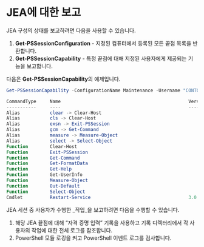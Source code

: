 # JEA에 대한 보고
JEA 구성의 상태를 보고하려면 다음을 사용할 수 있습니다.
1.  **Get-PSSessionConfiguration** - 지정된 컴퓨터에서 등록된 모든 끝점 목록을 반환합니다.
2.  **Get-PSSessionCapability** - 특정 끝점에 대해 지정된 사용자에게 제공되는 기능을 보고합니다.

다음은 **Get-PSSessionCapability**의 예제입니다.
```powershell
Get-PSSessionCapability -ConfigurationName Maintenance -Username "CONTOSO\JohnDoe"

CommandType     Name                                               Version    Source           
-----------     ----                                               -------    ------           
Alias           clear -> Clear-Host                                                            
Alias           cls -> Clear-Host                                                              
Alias           exsn -> Exit-PSSession                                                         
Alias           gcm -> Get-Command                                                             
Alias           measure -> Measure-Object                                                      
Alias           select -> Select-Object                                                        
Function        Clear-Host                                                                     
Function        Exit-PSSession                                                                 
Function        Get-Command                                                                    
Function        Get-FormatData                                                                 
Function        Get-Help                                                                       
Function        Get-UserInfo                                                                   
Function        Measure-Object                                                                 
Function        Out-Default                                                                    
Function        Select-Object                                                                  
Cmdlet          Restart-Service                                    3.0.0.0 Microsof...


```

JEA 세션 중 사용자가 수행한 _작업_을 보고하려면 다음을 수행할 수 있습니다.
1. 해당 JEA 끝점에 대해 “자격 증명 입력” 기록을 사용하고 기록 디렉터리에서 각 사용자의 작업에 대한 전체 로그를 참조합니다.
2. PowerShell 모듈 로깅을 켜고 PowerShell 이벤트 로그를 검사합니다.<!--HONumber=Mar16_HO2-->
